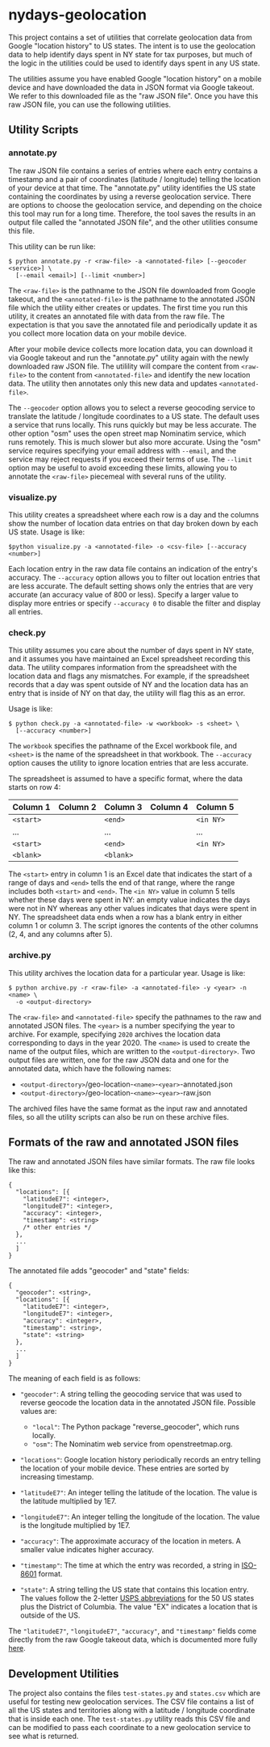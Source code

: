 # nydays-geolocation

This project contains a set of utilities that correlate geolocation data from
Google "location history" to US states.  The intent is to use the geolocation
data to help identify days spent in NY state for tax purposes, but much of the
logic in the utilities could be used to identify days spent in any US state.

The utilities assume you have enabled Google "location history" on a mobile
device and have downloaded the data in JSON format via Google takeout.  We
refer to this downloaded file as the "raw JSON file".  Once you have this raw
JSON file, you can use the following utilities.

## Utility Scripts

### annotate.py

The raw JSON file contains a series of entries where each entry contains a
timestamp and a pair of coordinates (latitude / longitude) telling the location
of your device at that time.  The "annotate.py" utility identifies the US state
containing the coordinates by using a reverse geolocation service.  There are
options to choose the geolocation service, and depending on the choice this
tool may run for a long time.  Therefore, the tool saves the results in an
output file called the "annotated JSON file", and the other utilities consume
this file.

This utility can be run like:

```
$ python annotate.py -r <raw-file> -a <annotated-file> [--geocoder <service>] \
  [--email <email>] [--limit <number>]
```

The `<raw-file>` is the pathname to the JSON file downloaded from Google
takeout, and the `<annotated-file>` is the pathname to the annotated JSON file
which the utility either creates or updates.  The first time you run this
utility, it creates an annotated file with data from the raw file.  The
expectation is that you save the annotated file and periodically update it as
you collect more location data on your mobile device.

After your mobile device collects more location data, you can download it via
Google takeout and run the "annotate.py" utility again with the newly
downloaded raw JSON file.  The utilility will compare the content from
`<raw-file>` to the content from `<annotated-file>` and identify the new
location data.  The utility then annotates only this new data and updates
`<annotated-file>`.

The `--geocoder` option allows you to select a reverse geocoding service to
translate the latitude / longitude coordinates to a US state.  The default
uses a service that runs locally.  This runs quickly but may be less
accurate.  The other option "osm" uses the open street map Nominatim service,
which runs remotely.  This is much slower but also more accurate.  Using the
"osm" service requires specifying your email address with `--email`, and the
service may reject requests if you exceed their terms of use.  The `--limit`
option may be useful to avoid exceeding these limits, allowing you to annotate
the `<raw-file>` piecemeal with several runs of the utility.

### visualize.py

This utility creates a spreadsheet where each row is a day and the columns
show the number of location data entries on that day broken down by each US
state.  Usage is like:

```
$python visualize.py -a <annotated-file> -o <csv-file> [--accuracy <number>]
```

Each location entry in the raw data file contains an indication of the entry's
accuracy.  The `--accuracy` option allows you to filter out location entries
that are less accurate.  The default setting shows only the entries that are
very accurate (an accuracy value of 800 or less).  Specify a larger value to
display more entries or specify `--accuracy 0` to disable the filter and
display all entries.

### check.py

This utility assumes you care about the number of days spent in NY state, and
it assumes you have maintained an Excel spreadsheet recording this data.  The
utility compares information from the spreadsheet with the location data and
flags any mismatches.  For example, if the spreadsheet records that a day was
spent outside of NY and the location data has an entry that is inside of NY on
that day, the utility will flag this as an error.

Usage is like:

```
$ python check.py -a <annotated-file> -w <workbook> -s <sheet> \
  [--accuracy <number>]
```

The `workbook` specifies the pathname of the Excel workbook file, and
`<sheet>` is the name of the spreadsheet in that workbook.  The `--accuracy`
option causes the utility to ignore location entries that are less accurate.

The spreadsheet is assumed to have a specific format, where the data starts
on row 4:

| Column 1  | Column 2 | Column 3  | Column 4 | Column 5  |
| --------  | -------- | --------  | -------- | --------  |
| `<start>` |          | `<end>`   |          | `<in NY>` |
| ...       |          | ...       |          | ...       |
| `<start>` |          | `<end>`   |          | `<in NY>` |
| `<blank>` |          | `<blank>` |          |           |

The `<start>` entry in column 1 is an Excel date that indicates the start of
a range of days and `<end>` tells the end of that range, where the range
includes both `<start>` and `<end>`.  The `<in NY>` value in column 5 tells
whether these days were spent in NY: an empty value indicates the days were
not in NY whereas any other values indicates that days were spent in NY.
The spreadsheet data ends when a row has a blank entry in either column 1 or
column 3.  The script ignores the contents of the other columns (2, 4, and any
columns after 5).

### archive.py

This utility archives the location data for a particular year.  Usage is like:

```
$ python archive.py -r <raw-file> -a <annotated-file> -y <year> -n <name> \
  -o <output-directory>
```

The `<raw-file>` and `<annotated-file>` specify the pathnames to the raw and
annotated JSON files.  The `<year>` is a number specifying the year to
archive.  For example, specifying `2020` archives the location data
corresponding to days in the year 2020.  The `<name>` is used to create the
name of the output files, which are written to the `<output-directory>`.  Two
output files are written, one for the raw JSON data and one for the annotated
data, which have the following names:

* `<output-directory>`/geo-location-`<name>`-`<year>`-annotated.json
* `<output-directory>`/geo-location-`<name>`-`<year>`-raw.json

The archived files have the same format as the input raw and annotated files,
so all the utility scripts can also be run on these archive files.


## Formats of the raw and annotated JSON files

The raw and annotated JSON files have similar formats.  The raw file looks
like this:

```
{
  "locations": [{
    "latitudeE7": <integer>,
    "longitudeE7": <integer>,
    "accuracy": <integer>,
    "timestamp": <string>
    /* other entries */
  },
  ...
  ]
}
```

The annotated file adds "geocoder" and "state" fields:

```
{
  "geocoder": <string>,
  "locations": [{
    "latitudeE7": <integer>,
    "longitudeE7": <integer>,
    "accuracy": <integer>,
    "timestamp": <string>,
    "state": <string>
  },
  ...
  ]
}
```

The meaning of each field is as follows:

* `"geocoder"`: A string telling the geocoding service that was used to reverse
  geocode the location data in the annotated JSON file.  Possible values are:

  - `"local"`: The Python package "reverse_geocoder", which runs locally.
  - `"osm"`: The Nominatim web service from openstreetmap.org.

* `"locations"`: Google location history periodically records an entry telling
  the location of your mobile device.  These entries are sorted by increasing
  timestamp.

* `"latitudeE7"`: An integer telling the latitude of the location.  The value
  is the latitude multiplied by 1E7.

* `"longitudeE7"`: An integer telling the longitude of the location.  The value
 is the longitude multiplied by 1E7.

* `"accuracy"`: The approximate accuracy of the location in meters.  A smaller
  value indicates higher accuracy.

* `"timestamp"`: The time at which the entry was recorded, a string in
  [ISO-8601][1] format.

* `"state"`: A string telling the US state that contains this location entry.
  The values follow the 2-letter [USPS abbreviations][2] for the 50 US states
  plus the District of Columbia.  The value "EX" indicates a location that is
  outside of the US.

The `"latitudeE7"`, `"longitudeE7"`, `"accuracy"`, and `"timestamp"` fields
come directly from the raw Google takeout data, which is documented more fully
[here][3].

[1]: <https://en.wikipedia.org/wiki/ISO_8601>
[2]: <https://about.usps.com/who-we-are/postal-history/state-abbreviations.htm>
[3]: <https://locationhistoryformat.com/reference/records/>


## Development Utilities

The project also contains the files `test-states.py` and `states.csv` which
are useful for testing new geolocation services.  The CSV file contains a list
of all the US states and territories along with a latitude / longitude
coordinate that is inside each one.  The `test-states.py` utility reads this
CSV file and can be modified to pass each coordinate to a new geolocation
service to see what is returned.
